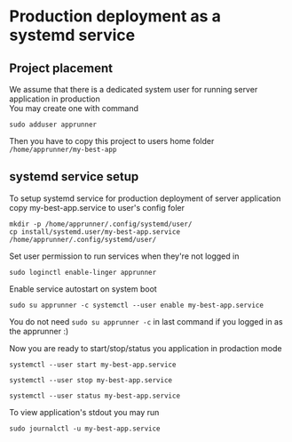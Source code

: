 # Production deployment as a systemd service
## Project placement  
We assume that there is a dedicated system user for running server application in production  
You may create one with command
```
sudo adduser apprunner 
```
Then you have to copy this project to users home folder `/home/apprunner/my-best-app`

## systemd service setup
To setup systemd service for production deployment of server application 
copy my-best-app.service to user's config foler 
```
mkdir -p /home/apprunner/.config/systemd/user/
cp install/systemd.user/my-best-app.service /home/apprunner/.config/systemd/user/
```
Set user permission to run services when they're not logged in
```
sudo loginctl enable-linger apprunner

```
Enable service autostart on system boot
```
sudo su apprunner -c systemctl --user enable my-best-app.service
```
You do not need `sudo su apprunner -c` in last command if you logged in as the apprunner :)  
  
Now you are ready to start/stop/status you application in prodaction mode
```
systemctl --user start my-best-app.service
```
```
systemctl --user stop my-best-app.service
```
```
systemctl --user status my-best-app.service
```
To view application's stdout you may run 
```
sudo journalctl -u my-best-app.service
```
